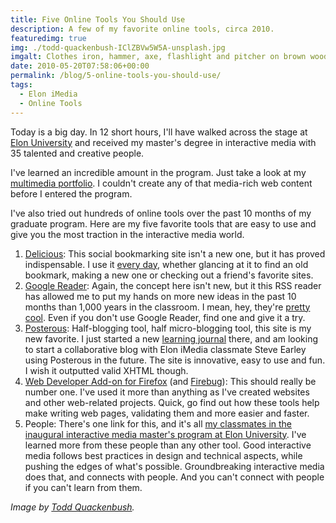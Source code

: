 ```yaml
---
title: Five Online Tools You Should Use
description: A few of my favorite online tools, circa 2010.
featuredimg: true
img: ./todd-quackenbush-IClZBVw5W5A-unsplash.jpg
imgalt: Clothes iron, hammer, axe, flashlight and pitcher on brown wooden table.
date: 2010-05-20T07:58:06+00:00
permalink: /blog/5-online-tools-you-should-use/
tags:
  - Elon iMedia
  - Online Tools
---
```


Today is a big day. In 12 short hours, I'll have walked across the stage at [Elon University](http://www.elon.edu/) and received my master's degree in interactive media with 35 talented and creative people.

I've learned an incredible amount in the program. Just take a look at my [multimedia portfolio](/projects/). I couldn't create any of that media-rich web content before I entered the program.

I've also tried out hundreds of online tools over the past 10 months of my graduate program. Here are my five favorite tools that are easy to use and give you the most traction in the interactive media world.

1. [Delicious](http://delicious.com/): This social bookmarking site isn't a new one, but it has proved indispensable. I use it [every day](http://delicious.com/DavidAKennedy), whether glancing at it to find an old bookmark, making a new one or checking out a friend's favorite sites.
2. [Google Reader](http://reader.google.com/): Again, the concept here isn't new, but it this RSS reader has allowed me to put my hands on more new ideas in the past 10 months than 1,000 years in the classroom. I mean, hey, they're [pretty cool](http://www.readwriteweb.com/archives/5_reasons_why_rss_readers_still_rock.php). Even if you don't use Google Reader, find one and give it a try.
3. [Posterous](http://posterous.com/): Half-blogging tool, half micro-blogging tool, this site is my new favorite. I just started a new [learning journal](http://davidakennedy.posterous.com/) there, and am looking to start a collaborative blog with Elon iMedia classmate Steve Earley using Posterous in the future. The site is innovative, easy to use and fun. I wish it outputted valid XHTML though.
4. [Web Developer Add-on for Firefox](https://addons.mozilla.org/en-US/firefox/addon/60/) (and [Firebug](http://getfirebug.com/)): This should really be number one. I've used it more than anything as I've created websites and other web-related projects. Quick, go find out how these tools help make writing web pages, validating them and more easier and faster.
5. People: There's one link for this, and it's all [my classmates in the inaugural interactive media master's program at Elon University](http://www.elon.edu/e-web/academics/communications/interactive_media/imediaclass2009.xhtml). I've learned more from these people than any other tool. Good interactive media follows best practices in design and technical aspects, while pushing the edges of what's possible. Groundbreaking interactive media does that, and connects with people. And you can't connect with people if you can't learn from them.

_Image by [Todd Quackenbush](https://unsplash.com/photos/IClZBVw5W5A)._
